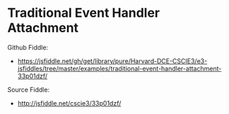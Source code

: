 # Traditional Event Handler Attachment

Github Fiddle:
- https://jsfiddle.net/gh/get/library/pure/Harvard-DCE-CSCIE3/e3-jsfiddles/tree/master/examples/traditional-event-handler-attachment-33p01dzf/

Source Fiddle:
- http://jsfiddle.net/cscie3/33p01dzf/

